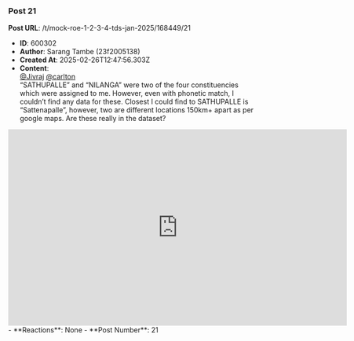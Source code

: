 ### Post 21
**Post URL**: /t/mock-roe-1-2-3-4-tds-jan-2025/168449/21
- **ID**: 600302
- **Author**: Sarang Tambe (23f2005138)
- **Created At**: 2025-02-26T12:47:56.303Z
- **Content**:  
  <a class="mention" href="/u/jivraj">@Jivraj</a> <a class="mention" href="/u/carlton">@carlton</a><br>
“SATHUPALLE” and “NILANGA” were two of the four constituencies which were assigned to me. However, even with phonetic match, I couldn’t find any data for these.  Closest I could find to SATHUPALLE is “Sattenapalle”, however, two are different locations 150km+ apart as per google maps. Are these really in the dataset?
<div class="maps-onebox"><iframe src="https://maps.google.com/maps?ll=16.7429406,79.8396716&amp;z=9&amp;output=embed&amp;dg=ntvb" width="690" height="400" frameborder="0" style="border:0" seamless="seamless" sandbox="allow-same-origin allow-scripts allow-forms allow-popups allow-popups-to-escape-sandbox allow-presentation"></iframe></div>
- **Reactions**: None
- **Post Number**: 21

